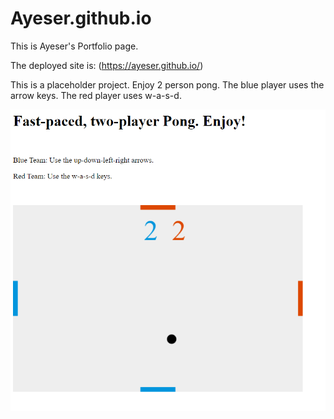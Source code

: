 # Ayeser.github.io
This is Ayeser's Portfolio page.

The deployed site is: (https://ayeser.github.io/)

This is a placeholder project. Enjoy 2 person pong. The blue player uses the arrow keys. The red player uses w-a-s-d.

![alt text](https://github.com/Ayeser/Ayeser.github.io/blob/master/2playerpong.png?raw=true "2 Player Pong")
